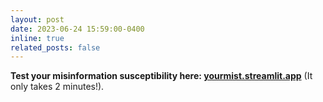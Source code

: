 ```yaml
---
layout: post
date: 2023-06-24 15:59:00-0400
inline: true
related_posts: false
---
```


**Test your misinformation susceptibility here: [yourmist.streamlit.app](https://yourmist.streamlit.app)** (It only takes 2 minutes!).
